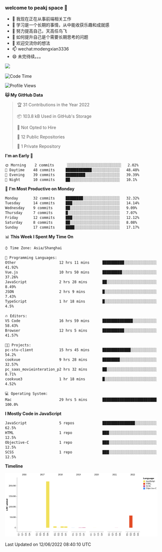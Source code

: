 ### welcome to peakj space 👋



- 🔭 我现在正在从事前端相关工作
- 🌱 学习是一个长期的事情，从中能收获乐趣和成就感
- 👯 努力提高自己，天高任鸟飞
- 🤔 如何提升自己是个需要长期思考的问题
- 💬 欢迎交流你的想法
- 📫 wechat:modengxian3336
- 😄 未完待续。。。

![](https://s2.ax1x.com/2019/06/28/ZKxc4J.jpg)

<!--START_SECTION:waka-->
![Code Time](http://img.shields.io/badge/Code%20Time-1%2C365%20hrs%2023%20mins-blue)

![Profile Views](http://img.shields.io/badge/Profile%20Views-0-blue)

**🐱 My GitHub Data** 

> 🏆 31 Contributions in the Year 2022
 > 
> 📦 103.8 kB Used in GitHub's Storage 
 > 
> 🚫 Not Opted to Hire
 > 
> 📜 12 Public Repositories 
 > 
> 🔑 1 Private Repository 
 > 
**I'm an Early 🐤** 

```text
🌞 Morning    2 commits      ░░░░░░░░░░░░░░░░░░░░░░░░░   2.02% 
🌆 Daytime    48 commits     ████████████░░░░░░░░░░░░░   48.48% 
🌃 Evening    39 commits     █████████░░░░░░░░░░░░░░░░   39.39% 
🌙 Night      10 commits     ██░░░░░░░░░░░░░░░░░░░░░░░   10.1%

```
📅 **I'm Most Productive on Monday** 

```text
Monday       32 commits     ████████░░░░░░░░░░░░░░░░░   32.32% 
Tuesday      14 commits     ███░░░░░░░░░░░░░░░░░░░░░░   14.14% 
Wednesday    9 commits      ██░░░░░░░░░░░░░░░░░░░░░░░   9.09% 
Thursday     7 commits      █░░░░░░░░░░░░░░░░░░░░░░░░   7.07% 
Friday       12 commits     ███░░░░░░░░░░░░░░░░░░░░░░   12.12% 
Saturday     8 commits      ██░░░░░░░░░░░░░░░░░░░░░░░   8.08% 
Sunday       17 commits     ████░░░░░░░░░░░░░░░░░░░░░   17.17%

```


📊 **This Week I Spent My Time On** 

```text
⌚︎ Time Zone: Asia/Shanghai

💬 Programming Languages: 
Other                    12 hrs 11 mins      ██████████░░░░░░░░░░░░░░░   41.92% 
Vue.js                   10 hrs 50 mins      █████████░░░░░░░░░░░░░░░░   37.26% 
JavaScript               2 hrs 28 mins       ██░░░░░░░░░░░░░░░░░░░░░░░   8.49% 
JSON                     2 hrs 9 mins        █░░░░░░░░░░░░░░░░░░░░░░░░   7.43% 
TypeScript               1 hr 18 mins        █░░░░░░░░░░░░░░░░░░░░░░░░   4.5%

🔥 Editors: 
VS Code                  16 hrs 59 mins      ██████████████░░░░░░░░░░░   58.43% 
Browser                  12 hrs 5 mins       ██████████░░░░░░░░░░░░░░░   41.57%

🐱‍💻 Projects: 
pc-stu-client            15 hrs 45 mins      █████████████░░░░░░░░░░░░   54.2% 
cookvue                  9 hrs 28 mins       ████████░░░░░░░░░░░░░░░░░   32.57% 
pc_saas_movieinteration_p2 hrs 32 mins       ██░░░░░░░░░░░░░░░░░░░░░░░   8.71% 
cookvue3                 1 hr 18 mins        █░░░░░░░░░░░░░░░░░░░░░░░░   4.52%

💻 Operating System: 
Mac                      29 hrs 5 mins       █████████████████████████   100.0%

```

**I Mostly Code in JavaScript** 

```text
JavaScript               5 repos             ███████████████░░░░░░░░░░   62.5% 
HTML                     1 repo              ███░░░░░░░░░░░░░░░░░░░░░░   12.5% 
Objective-C              1 repo              ███░░░░░░░░░░░░░░░░░░░░░░   12.5% 
SCSS                     1 repo              ███░░░░░░░░░░░░░░░░░░░░░░   12.5%

```


**Timeline**

![Chart not found](https://raw.githubusercontent.com/PeakJ/PeakJ/master/charts/bar_graph.png) 


 Last Updated on 12/06/2022 08:40:10 UTC
<!--END_SECTION:waka-->
